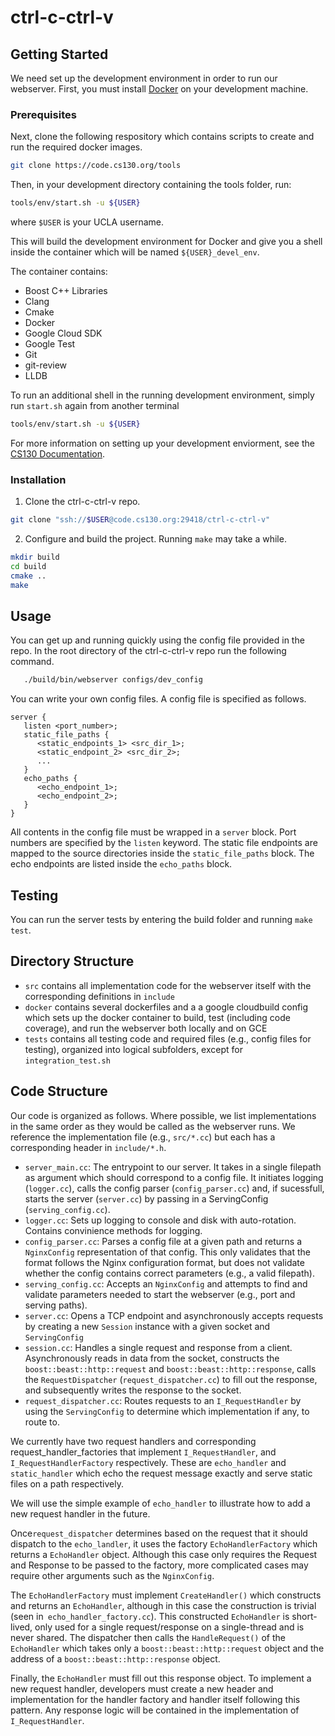# ctrl-c-ctrl-v

## Getting Started

We need set up the development environment in order to run our webserver. First, you must install [Docker](https://docs.docker.com/get-docker/) on your development machine.

### Prerequisites

Next, clone the following respository which contains scripts to create and run the required docker images.

```sh
git clone https://code.cs130.org/tools
```

Then, in your development directory containing the tools folder, run:

```sh
tools/env/start.sh -u ${USER}
```

where `$USER` is your UCLA username.

This will build the development environment for Docker and give you a shell inside the container which will be named `${USER}_devel_env`.

The container contains:

- Boost C++ Libraries
- Clang
- Cmake
- Docker
- Google Cloud SDK
- Google Test
- Git
- git-review
- LLDB

To run an additional shell in the running development environment, simply run `start.sh` again from another terminal
```sh
tools/env/start.sh -u ${USER}
```

For more information on setting up your development enviorment, see the [CS130 Documentation](https://www.cs130.org/guides/development/).

### Installation

1. Clone the ctrl-c-ctrl-v repo.
```sh
git clone "ssh://$USER@code.cs130.org:29418/ctrl-c-ctrl-v"
```

2. Configure and build the project. Running `make` may take a while.
```sh
mkdir build
cd build
cmake ..
make
```

## Usage

You can get up and running quickly using the config file provided in the repo.
In the root directory of the ctrl-c-ctrl-v repo run the following command.
```sh
   ./build/bin/webserver configs/dev_config
```
You can write your own config files.
A config file is specified as follows.
```
server {
   listen <port_number>;
   static_file_paths {
      <static_endpoints_1> <src_dir_1>;
      <static_endpoint_2> <src_dir_2>;
      ...
   }
   echo_paths {
      <echo_endpoint_1>;
      <echo_endpoint_2>;
   }
}
```
All contents in the config file must be wrapped in a `server` block.
Port numbers are specified by the `listen` keyword.
The static file endpoints are mapped to the source directories inside the `static_file_paths` block.
The echo endpoints are listed inside the `echo_paths` block.

## Testing
You can run the server tests by entering the build folder and running  `make test`.

## Directory Structure

- `src` contains all implementation code for the webserver itself with the corresponding definitions in `include`
- `docker` contains several dockerfiles and a a google cloudbuild config which sets up the docker container to build, test (including code coverage), and run the webserver both locally and on GCE
- `tests` contains all testing code and required files (e.g., config files for testing), organized into logical subfolders, except for `integration_test.sh`

## Code Structure

Our code is organized as follows. Where possible, we list implementations in the same order as they would be called as the webserver runs. We reference the implementation file (e.g., `src/*.cc`) but each has a corresponding header in `include/*.h`.

- `server_main.cc`: The entrypoint to our server. It takes in a single filepath as argument which should correspond to a config file. It initiates logging (`logger.cc`), calls the config parser (`config_parser.cc`) and, if sucessfull, starts the server (`server.cc`) by passing in a ServingConfig (`serving_config.cc`).
- `logger.cc`: Sets up logging to console and disk with auto-rotation. Contains convinience methods for logging.
- `config_parser.cc`: Parses a config file at a given path and returns a `NginxConfig` representation of that config. This only validates that the format follows the Nginx configuration format, but does not validate whether the config contains correct parameters (e.g., a valid filepath).
- `serving_config.cc`: Accepts an `NginxConfig` and attempts to find and validate parameters needed to start the webserver (e.g., port and serving paths). 
- `server.cc`: Opens a TCP endpoint and asynchronously accepts requests by creating a new `Session` instance with a given socket and `ServingConfig`
- `session.cc`: Handles a single request and response from a client. Asynchronously reads in data from the socket, constructs the `boost::beast::http::request` and `boost::beast::http::response`, calls the `RequestDispatcher` (`request_dispatcher.cc`) to fill out the response, and subsequently writes the response to the socket.
- `request_dispatcher.cc`: Routes requests to an `I_RequestHandler` by using the `ServingConfig` to determine which implementation if any, to route to.

We currently have two request handlers and corresponding request_handler_factories that implement `I_RequestHandler`, and `I_RequestHandlerFactory` respectively. These are `echo_handler` and `static_handler` which echo the request message exactly and serve static files on a path respectively.

We will use the simple example of `echo_handler` to illustrate how to add a new request handler in the future.

Once`request_dispatcher` determines based on the request that it should dispatch to the `echo_landler`, it uses the factory `EchoHandlerFactory` which returns a `EchoHandler` object. Although this case only requires the Request and Response to be passed to the factory, more complicated cases may require other arguments such as the `NginxConfig`.

The `EchoHandlerFactory` must implement `CreateHandler()` which constructs and returns an `EchoHandler`, although in this case the construction is trivial (seen in` echo_handler_factory.cc`). This constructed `EchoHandler` is short-lived, only used for a single request/response on a single-thread and is never shared. The dispatcher then calls the `HandleRequest()` of the `EchoHandler` which takes only a `boost::beast::http::request` object and the address of a `boost::beast::http::response` object.

Finally, the `EchoHandler` must fill out this response object. To implement a new request handler, developers must create a new header and implementation for the handler factory and handler itself following this pattern. Any response logic will be contained in the implementation of `I_RequestHandler`.